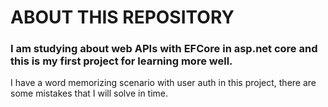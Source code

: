 # ABOUT THIS REPOSITORY

### I am studying about web APIs with EFCore in asp.net core and this is my first project for learning more well.

I have a word memorizing scenario with user auth in this project, there are some mistakes that I will solve in time.
